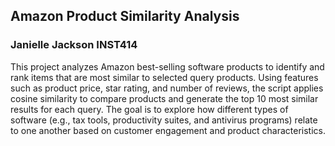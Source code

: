 ## Amazon Product Similarity Analysis

### Janielle Jackson INST414

This project analyzes Amazon best-selling software products to identify and rank items that are most similar to selected query products. Using features such as product price, star rating, and number of reviews, the script applies cosine similarity to compare products and generate the top 10 most similar results for each query. The goal is to explore how different types of software (e.g., tax tools, productivity suites, and antivirus programs) relate to one another based on customer engagement and product characteristics.
